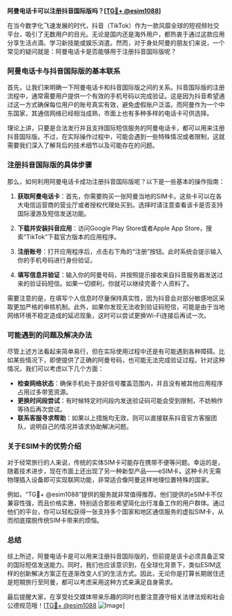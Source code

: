 **阿曼电话卡可以注册抖音国际版吗？[[TG💪+ @esim1088](https://t.me/s/esim1088)]**

在当今数字化飞速发展的时代，抖音（TikTok）作为一款风靡全球的短视频社交平台，吸引了无数用户的目光。无论是国内还是海外用户，都热衷于通过这款应用分享生活点滴、学习新技能或娱乐消遣。然而，对于身处阿曼的朋友们来说，一个常见的疑问就是：阿曼电话卡是否能够用于注册抖音国际版呢？

### 阿曼电话卡与抖音国际版的基本联系

首先，让我们来明确一下阿曼电话卡和抖音国际版之间的关系。抖音国际版的注册流程中，通常需要用户提供一个有效的手机号码以完成验证。这是因为抖音希望通过这一方式确保每位用户的账号真实有效，避免虚假账户泛滥。而阿曼作为一个中东国家，其通信网络已经相当成熟，市面上也有多种多样的电话卡可供选择。

理论上讲，只要是合法发行并且支持国际短信服务的阿曼电话卡，都可以用来注册抖音国际版。不过，在实际操作过程中，可能会遇到一些特殊情况或者限制，这就需要我们深入了解背后的技术细节以及可能存在的问题。

### 注册抖音国际版的具体步骤

那么，如何利用阿曼电话卡成功注册抖音国际版呢？以下是一些基本的操作指南：

1. **获取阿曼电话卡**：首先，你需要购买一张阿曼当地的SIM卡。这些卡可以在各大电信运营商的营业厅或者授权代理处买到。选择时请注意查看该卡是否支持国际漫游及短信发送功能。

2. **下载并安装抖音应用**：访问Google Play Store或者Apple App Store，搜索“TikTok”下载官方版本的应用程序。

3. **注册账号**：打开应用程序后，点击右下角的“注册”按钮。此时系统会提示输入你的手机号码进行身份验证。

4. **填写信息并验证**：输入你的阿曼号码，并按照提示接收来自抖音服务器发送过来的验证码短信。如果一切顺利，你就可以继续完善个人资料了。

需要注意的是，在填写个人信息时尽量保持真实性，因为抖音会对部分敏感地区采取更加严格的审核机制。此外，如果你发现无法收到验证码短信，可能是由于当地网络环境不稳定造成的延迟现象，这时可以尝试更换Wi-Fi连接后再试一次。

### 可能遇到的问题及解决办法

尽管上述方法看起来简单易行，但在实际使用过程中还是有可能遇到各种障碍。比如某些情况下，即使提供了正确的阿曼号码，也可能无法完成验证过程。针对这种情况，我们可以考虑以下几个方面：

- **检查网络状态**：确保手机处于良好信号覆盖范围内，并且没有被其他应用程序占用过多带宽资源。
- **更换时间段尝试**：有时候特定时间段内发送验证码可能会受到限制，不妨稍作等待后再次尝试。
- **联系客服寻求帮助**：如果以上措施均无效，则可以直接联系抖音官方客服团队，说明自己的情况并请求协助解决问题。

### 关于ESIM卡的优势介绍

对于经常旅行的人来说，传统的实体SIM卡可能存在携带不便等问题。幸运的是，随着技术进步，现在市面上还出现了另一种新型产品——eSIM卡。这种卡片无需物理插入设备即可实现联网功能，非常适合像阿曼这样地理位置特殊的国家。

例如，“TG💪+ @esim1088”提供的服务就非常值得推荐。他们提供的eSIM卡不仅兼容性强，而且价格实惠，特别适合那些希望简化出行准备工作的用户群体。通过他们的平台，你可以轻松获得一张支持多个国家和地区通信服务的虚拟SIM卡，从而彻底摆脱传统SIM卡带来的烦恼。

### 总结

综上所述，阿曼电话卡是可以用来注册抖音国际版的，但前提是该卡必须具备正常的国际短信发送能力。同时，我们也应该意识到，在全球化背景下，类似ESIM这样的创新解决方案正在逐渐改变人们的生活方式。因此，无论你是打算长期居住还是短期旅行至阿曼，都可以考虑采用这种方式来满足自身需求。

最后提醒大家，在享受社交媒体带来乐趣的同时也要注意遵守相关法律法规和社会公德规范哦！[[TG💪+ @esim1088](https://t.me/s/esim1088) ![Image](https://i.postimg.cc/4NQfJmqS/Snipaste-2025-05-13-00-14-12.png)]
